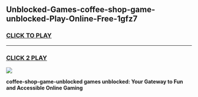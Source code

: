 
## Unblocked-Games-coffee-shop-game-unblocked-Play-Online-Free-1gfz7
<h3>
<a href="https://premium76.site?title=coffee-shop-game-unblocked&ref=26A">CLICK TO PLAY</a></h3>
<hr>

<h3>
<a href="https://premium76.site?title=coffee-shop-game-unblocked&ref=26A">CLICK 2 PLAY</a>
  
</h3>

<a href="https://premium76.site?title=coffee-shop-game-unblocked&ref=26A"><img src="https://clearcache.store/games.png"></a>


**coffee-shop-game-unblocked games unblocked: Your Gateway to Fun and Accessible Online Gaming**

